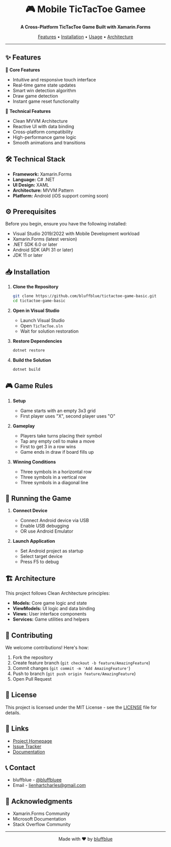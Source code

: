 <div align="center">
  <h1>🎮 Mobile TicTacToe Gamee</h1>
  <p>
    <strong>A Cross-Platform TicTacToe Game Built with Xamarin.Forms</strong>
  </p>
  <p>
    <a href="#features">Features</a> •
    <a href="#installation">Installation</a> •
    <a href="#usage">Usage</a> •
    <a href="#architecture">Architecture</a>
  </p>
</div>

---

## ✨ Features

🎯 **Core Features**
- Intuitive and responsive touch interface
- Real-time game state updates
- Smart win detection algorithm
- Draw game detection
- Instant game reset functionality

🎨 **Technical Features**
- Clean MVVM Architecture
- Reactive UI with data binding
- Cross-platform compatibility
- High-performance game logic
- Smooth animations and transitions

## 🛠️ Technical Stack

- **Framework:** Xamarin.Forms
- **Language:** C# .NET
- **UI Design:** XAML
- **Architecture:** MVVM Pattern
- **Platform:** Android (iOS support coming soon)

## ⚙️ Prerequisites

Before you begin, ensure you have the following installed:
- Visual Studio 2019/2022 with Mobile Development workload
- Xamarin.Forms (latest version)
- .NET SDK 6.0 or later
- Android SDK (API 31 or later)
- JDK 11 or later

## 📥 Installation

1. **Clone the Repository**
   ```bash
   git clone https://github.com/bluffblue/tictactoe-game-basic.git
   cd tictactoe-game-basic
   ```

2. **Open in Visual Studio**
   - Launch Visual Studio
   - Open `TicTacToe.sln`
   - Wait for solution restoration

3. **Restore Dependencies**
   ```bash
   dotnet restore
   ```

4. **Build the Solution**
   ```bash
   dotnet build
   ```

## 🎮 Game Rules

1. **Setup**
   - Game starts with an empty 3x3 grid
   - First player uses "X", second player uses "O"

2. **Gameplay**
   - Players take turns placing their symbol
   - Tap any empty cell to make a move
   - First to get 3 in a row wins
   - Game ends in draw if board fills up

3. **Winning Conditions**
   - Three symbols in a horizontal row
   - Three symbols in a vertical row
   - Three symbols in a diagonal line

## 🚀 Running the Game

1. **Connect Device**
   - Connect Android device via USB
   - Enable USB debugging
   - OR use Android Emulator

2. **Launch Application**
   - Set Android project as startup
   - Select target device
   - Press F5 to debug

## 🏗️ Architecture

This project follows Clean Architecture principles:

- **Models:** Core game logic and state
- **ViewModels:** UI logic and data binding
- **Views:** User interface components
- **Services:** Game utilities and helpers

## 🤝 Contributing

We welcome contributions! Here's how:

1. Fork the repository
2. Create feature branch (`git checkout -b feature/AmazingFeature`)
3. Commit changes (`git commit -m 'Add AmazingFeature'`)
4. Push to branch (`git push origin feature/AmazingFeature`)
5. Open Pull Request

## 📝 License

This project is licensed under the MIT License - see the [LICENSE](LICENSE) file for details.

## 🔗 Links

- [Project Homepage](https://github.com/bluffblue/tictactoe-game-basic)
- [Issue Tracker](https://github.com/bluffblue/tictactoe-game-basic/issues)
- [Documentation](https://github.com/bluffblue/tictactoe-game-basic/wiki)

## 📞 Contact

- bluffblue - [@bluffbluee](https://x.com/bluffbluee)
- Email - lienhartcharles@gmail.com

## 🙏 Acknowledgments

- Xamarin.Forms Community
- Microsoft Documentation
- Stack Overflow Community

---

<div align="center">
  Made with ❤️ by <a href="https://github.com/bluffblue">bluffblue</a>
</div>

